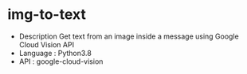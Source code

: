 # img-to-text

- Description
  Get text from an image inside a message using Google Cloud Vision API
- Language : Python3.8
- API : google-cloud-vision
